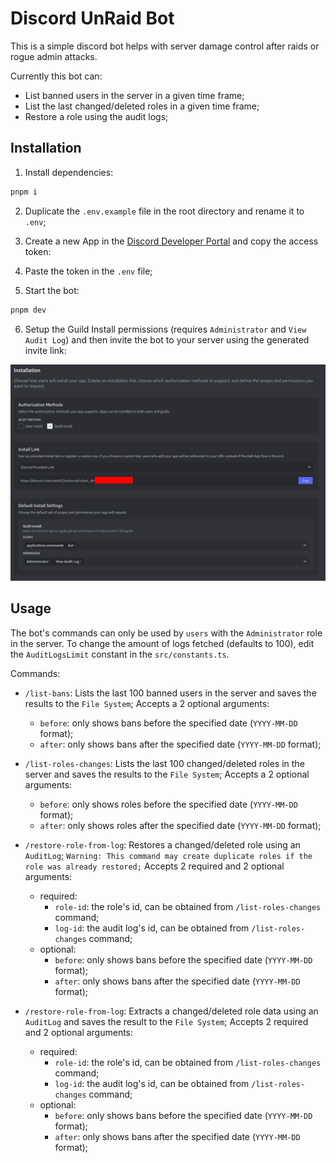 # Discord UnRaid Bot

This is a simple discord bot helps with server damage control after raids or rogue admin attacks.

Currently this bot can:
- List banned users in the server in a given time frame;
- List the last changed/deleted roles in a given time frame;
- Restore a role using the audit logs;

## Installation

1. Install dependencies:
```bash
pnpm i
```

2. Duplicate the `.env.example` file in the root directory and rename it to `.env`;

3. Create a new App in the [Discord Developer Portal](https://discord.com/developers/applications) and copy the access token:

4. Paste the token in the `.env` file;

5. Start the bot:
```bash
pnpm dev
```

6. Setup the Guild Install permissions (requires `Administrator` and `View Audit Log`) and then invite the bot to your server using the generated invite link:

![Developer Portal example](./.github/discord_install_settings.png)

## Usage

The bot's commands can only be used by `users` with the `Administrator` role in the server.
To change the amount of logs fetched (defaults to 100), edit the `AuditLogsLimit` constant in the `src/constants.ts`.

Commands:

- `/list-bans`: Lists the last 100 banned users in the server and saves the results to the `File System`; Accepts a 2 optional arguments:
    - `before`: only shows bans before the specified date (`YYYY-MM-DD` format);
    - `after`: only shows bans after the specified date (`YYYY-MM-DD` format);

- `/list-roles-changes`: Lists the last 100 changed/deleted roles in the server and saves the results to the `File System`; Accepts a 2 optional arguments:
    - `before`: only shows roles before the specified date (`YYYY-MM-DD` format);
    - `after`: only shows roles after the specified date (`YYYY-MM-DD` format);

- `/restore-role-from-log`: Restores a changed/deleted role using an `AuditLog`;  `Warning: This command may create duplicate roles if the role was already restored;`  Accepts 2 required and 2 optional arguments:
    - required:
        - `role-id`: the role's id, can be obtained from `/list-roles-changes` command;
        - `log-id`: the audit log's id, can be obtained from `/list-roles-changes` command;
    - optional:
        - `before`: only shows bans before the specified date (`YYYY-MM-DD` format);
        - `after`: only shows bans after the specified date (`YYYY-MM-DD` format);

- `/restore-role-from-log`: Extracts a changed/deleted role data using an `AuditLog` and saves the result to the `File System`;  Accepts 2 required and 2 optional arguments:
    - required:
        - `role-id`: the role's id, can be obtained from `/list-roles-changes` command;
        - `log-id`: the audit log's id, can be obtained from `/list-roles-changes` command;
    - optional:
        - `before`: only shows bans before the specified date (`YYYY-MM-DD` format);
        - `after`: only shows bans after the specified date (`YYYY-MM-DD` format);


